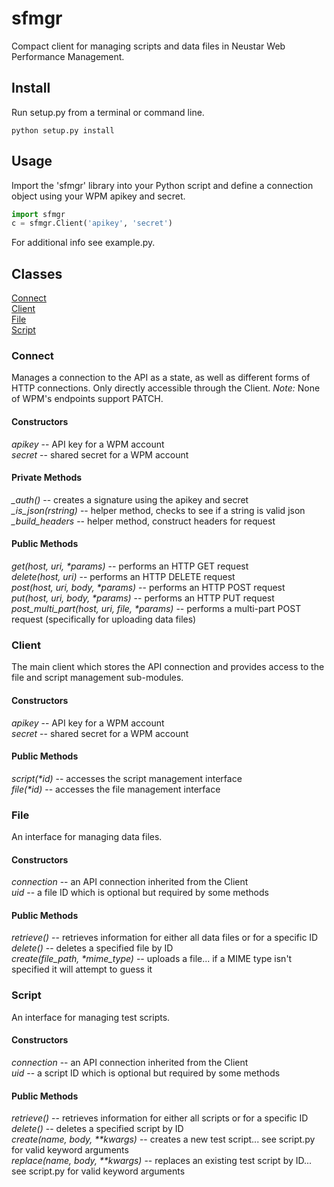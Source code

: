 # sfmgr

Compact client for managing scripts and data files in Neustar Web Performance Management.

## Install

Run setup.py from a terminal or command line.

```
python setup.py install
```

## Usage

Import the 'sfmgr' library into your Python script and define a connection object using your WPM apikey and secret.

```python
import sfmgr
c = sfmgr.Client('apikey', 'secret')
```

For additional info see example.py.

## Classes

[Connect](#Connect)<br />
[Client](#Client)<br />
[File](#File)<br />
[Script](#Script)

### <a name="Connect">Connect</a>

Manages a connection to the API as a state, as well as different forms of HTTP connections. Only directly accessible through the Client. *Note:* None of WPM's endpoints support PATCH.

#### Constructors

*apikey* -- API key for a WPM account<br />
*secret* -- shared secret for a WPM account

#### Private Methods

*\_auth()* -- creates a signature using the apikey and secret<br />
*\_is\_json(rstring)* -- helper method, checks to see if a string is valid json
*\_build\_headers* -- helper method, construct headers for request

#### Public Methods

*get(host, uri, \*params)* -- performs an HTTP GET request<br />
*delete(host, uri)* -- performs an HTTP DELETE request<br />
*post(host, uri, body, \*params)* -- performs an HTTP POST request<br />
*put(host, uri, body, \*params)* -- performs an HTTP PUT request<br />
*post_multi_part(host, uri, file, \*params)* -- performs a multi-part POST request (specifically for uploading data files)

### <a name="Client">Client</a>

The main client which stores the API connection and provides access to the file and script management sub-modules.

#### Constructors

*apikey* -- API key for a WPM account<br />
*secret* -- shared secret for a WPM account

#### Public Methods

*script(\*id)* -- accesses the script management interface<br />
*file(\*id)* -- accesses the file management interface

### <a name="File">File</a>

An interface for managing data files.

#### Constructors

*connection* -- an API connection inherited from the Client<br />
*uid* -- a file ID which is optional but required by some methods

#### Public Methods

*retrieve()* -- retrieves information for either all data files or for a specific ID<br />
*delete()* -- deletes a specified file by ID<br />
*create(file\_path, \*mime\_type)* -- uploads a file... if a MIME type isn't specified it will attempt to guess it

### <a name="Script">Script</a>

An interface for managing test scripts.

#### Constructors

*connection* -- an API connection inherited from the Client<br />
*uid* -- a script ID which is optional but required by some methods

#### Public Methods

*retrieve()* -- retrieves information for either all scripts or for a specific ID<br />
*delete()* -- deletes a specified script by ID<br />
*create(name, body, \*\*kwargs)* -- creates a new test script... see script.py for valid keyword arguments<br />
*replace(name, body, \*\*kwargs)* -- replaces an existing test script by ID... see script.py for valid keyword arguments